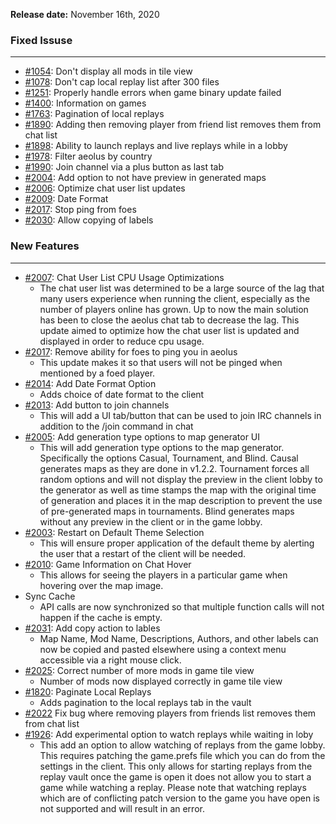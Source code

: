 **Release date:** November 16th, 2020

### Fixed Issuse

------------------------------------------------------------------------

-   [#1054](https://github.com/FAForever/downlords-faf-client/issues/1054):
    Don't display all mods in tile view
-   [#1078](https://github.com/FAForever/downlords-faf-client/issues/1078):
    Don't cap local replay list after 300 files
-   [#1251](https://github.com/FAForever/downlords-faf-client/issues/1251):
    Properly handle errors when game binary update failed
-   [#1400](https://github.com/FAForever/downlords-faf-client/issues/1400):
    Information on games
-   [#1763](https://github.com/FAForever/downlords-faf-client/issues/1763):
    Pagination of local replays
-   [#1890](https://github.com/FAForever/downlords-faf-client/issues/1890):
    Adding then removing player from friend list removes them from chat
    list
-   [#1898](https://github.com/FAForever/downlords-faf-client/issues/1898):
    Ability to launch replays and live replays while in a lobby
-   [#1978](https://github.com/FAForever/downlords-faf-client/issues/1978):
    Filter aeolus by country
-   [#1990](https://github.com/FAForever/downlords-faf-client/issues/1990):
    Join channel via a plus button as last tab
-   [#2004](https://github.com/FAForever/downlords-faf-client/issues/2004):
    Add option to not have preview in generated maps
-   [#2006](https://github.com/FAForever/downlords-faf-client/issues/2006):
    Optimize chat user list updates
-   [#2009](https://github.com/FAForever/downlords-faf-client/issues/2009):
    Date Format
-   [#2017](https://github.com/FAForever/downlords-faf-client/issues/2017):
    Stop ping from foes
-   [#2030](https://github.com/FAForever/downlords-faf-client/issues/2030):
    Allow copying of labels

### New Features

------------------------------------------------------------------------

-   [#2007](https://github.com/FAForever/downlords-faf-client/pull/2007):
    Chat User List CPU Usage Optimizations
    -   The chat user list was determined to be a large source of the
        lag that many users experience when running the client,
        especially as the number of players online has grown. Up to now
        the main solution has been to close the aeolus chat tab to
        decrease the lag. This update aimed to optimize how the chat
        user list is updated and displayed in order to reduce cpu usage.
-   [#2017](https://github.com/FAForever/downlords-faf-client/issues/2017):
    Remove ability for foes to ping you in aeolus
    -   This update makes it so that users will not be pinged when
        mentioned by a foed player.
-   [#2014](https://github.com/FAForever/downlords-faf-client/pull/2014):
    Add Date Format Option
    -   Adds choice of date format to the client
-   [#2013](https://github.com/FAForever/downlords-faf-client/pull/2013):
    Add button to join channels
    -   This will add a UI tab/button that can be used to join IRC
        channels in addition to the /join command in chat
-   [#2005](https://github.com/FAForever/downlords-faf-client/pull/2005):
    Add generation type options to map generator UI
    -   This will add generation type options to the map generator.
        Specifically the options Casual, Tournament, and Blind. Causal
        generates maps as they are done in v1.2.2. Tournament forces all
        random options and will not display the preview in the client
        lobby to the generator as well as time stamps the map with the
        original time of generation and places it in the map description
        to prevent the use of pre-generated maps in tournaments. Blind
        generates maps without any preview in the client or in the game
        lobby.
-   [#2003](https://github.com/FAForever/downlords-faf-client/pull/2003):
    Restart on Default Theme Selection
    -   This will ensure proper application of the default theme by
        alerting the user that a restart of the client will be needed.
-   [#2010](https://github.com/FAForever/downlords-faf-client/pull/2010):
    Game Information on Chat Hover
    -   This allows for seeing the players in a particular game when
        hovering over the map image.
-   Sync Cache
    -   API calls are now synchronized so that multiple function calls
        will not happen if the cache is empty.
-   [#2031](https://github.com/FAForever/downlords-faf-client/pull/2031):
    Add copy action to lables
    -   Map Name, Mod Name, Descriptions, Authors, and other labels can
        now be copied and pasted elsewhere using a context menu
        accessible via a right mouse click.
-   [#2025](https://github.com/FAForever/downlords-faf-client/pull/2025):
    Correct number of more mods in game tile view
    -   Number of mods now displayed correctly in game tile view
-   [#1820](https://github.com/FAForever/downlords-faf-client/pull/1820):
    Paginate Local Replays
    -   Adds pagination to the local replays tab in the vault
-   [#2022](https://github.com/FAForever/downlords-faf-client/pull/2022)
    Fix bug where removing players from friends list removes them from
    chat list
-   [#1926](https://github.com/FAForever/downlords-faf-client/pull/1926):
    Add experimental option to watch replays while waiting in loby
    -   This add an option to allow watching of replays from the game
        lobby. This requires patching the game.prefs file which you can
        do from the settings in the client. This only allows for
        starting replays from the replay vault once the game is open it
        does not allow you to start a game while watching a replay.
        Please note that watching replays which are of conflicting patch
        version to the game you have open is not supported and will
        result in an error.

